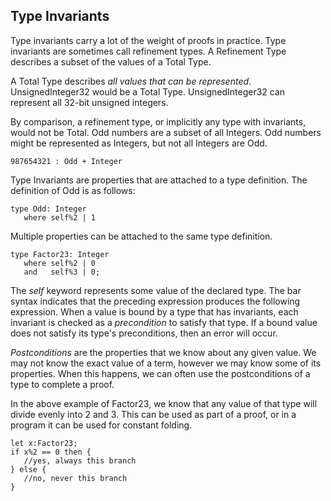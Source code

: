 ## Type Invariants

Type invariants carry a lot of the weight of proofs in practice.
Type invariants are sometimes call refinement types.
A Refinement Type describes a subset of the values of a Total Type.

A Total Type describes *all values that can be represented*.
UnsignedInteger32 would be a Total Type.
UnsignedInteger32 can represent all 32-bit unsigned integers.

By comparison, a refinement type, or implicitly any type with invariants, would not be Total.
Odd numbers are a subset of all Integers.
Odd numbers might be represented as Integers, but not all Integers are Odd.

```lsts
987654321 : Odd + Integer
```

Type Invariants are properties that are attached to a type definition.
The definition of Odd is as follows:

```lsts
type Odd: Integer
   where self%2 | 1
```

Multiple properties can be attached to the same type definition.

```lsts
type Factor23: Integer
   where self%2 | 0
   and   self%3 | 0;
```

The *self* keyword represents some value of the declared type.
The bar syntax indicates that the preceding expression produces the following expression.
When a value is bound by a type that has invariants, each invariant is checked as a *precondition* to satisfy that type.
If a bound value does not satisfy its type's preconditions, then an error will occur.

*Postconditions* are the properties that we know about any given value.
We may not know the exact value of a term, however we may know some of its properties.
When this happens, we can often use the postconditions of a type to complete a proof.

In the above example of Factor23, we know that any value of that type will divide evenly into 2 and 3.
This can be used as part of a proof, or in a program it can be used for constant folding.

```lsts
let x:Factor23;
if x%2 == 0 then {
   //yes, always this branch
} else {
   //no, never this branch
}
```
